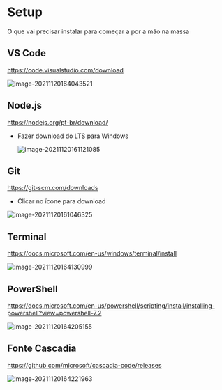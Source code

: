 # Setup 

O que vai precisar instalar para começar a por a mão na massa



## VS Code

https://code.visualstudio.com/download

![image-20211120164043521](C:\Users\tanur\AppData\Roaming\Typora\typora-user-images\image-20211120164043521.png)



## Node.js

https://nodejs.org/pt-br/download/

- Fazer download do LTS para Windows

  ![image-20211120161121085](C:\Users\tanur\AppData\Roaming\Typora\typora-user-images\image-20211120161121085.png)



## Git

https://git-scm.com/downloads

- Clicar no ícone para download

![image-20211120161046325](C:\Users\tanur\AppData\Roaming\Typora\typora-user-images\image-20211120161046325.png)



## Terminal

https://docs.microsoft.com/en-us/windows/terminal/install

![image-20211120164130999](C:\Users\tanur\AppData\Roaming\Typora\typora-user-images\image-20211120164130999.png)



## PowerShell

https://docs.microsoft.com/en-us/powershell/scripting/install/installing-powershell?view=powershell-7.2

![image-20211120164205155](C:\Users\tanur\AppData\Roaming\Typora\typora-user-images\image-20211120164205155.png)



## Fonte Cascadia 

https://github.com/microsoft/cascadia-code/releases

![image-20211120164221963](C:\Users\tanur\AppData\Roaming\Typora\typora-user-images\image-20211120164221963.png)


